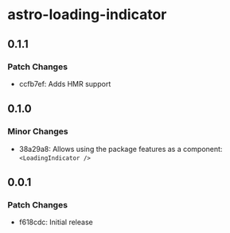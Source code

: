 # astro-loading-indicator

## 0.1.1

### Patch Changes

- ccfb7ef: Adds HMR support

## 0.1.0

### Minor Changes

- 38a29a8: Allows using the package features as a component: `<LoadingIndicator />`

## 0.0.1

### Patch Changes

- f618cdc: Initial release
